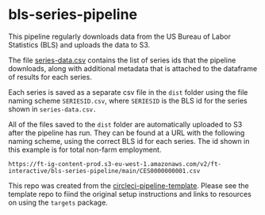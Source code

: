 # bls-series-pipeline

This pipeline regularly downloads data from the US Bureau of Labor Statistics (BLS) and uploads the data to S3. 

The file [series-data.csv](data/series-data.csv) contains the list of series ids that the pipeline downloads, along with additional metadata that is attached to the dataframe of results for each series. 

Each series is saved as a separate csv file in the `dist` folder using the file naming scheme `SERIESID.csv`, where `SERIESID` is the BLS id for the series shown in `series-data.csv.`

All of the files saved to the `dist` folder are automatically uploaded to S3 after the pipeline has run. They can be found at a URL with the following naming scheme, using the correct BLS id for each series. The id shown in this example is for total non-farm employment.

```
https://ft-ig-content-prod.s3-eu-west-1.amazonaws.com/v2/ft-interactive/bls-series-pipeline/main/CES0000000001.csv
```

This repo was created from the [circleci-pipeline-template]((https://github.com/ft-interactive/circleci-pipeline-template)). Please see the template repo to fiind the original setup instructions and links to resources on using the `targets` package.